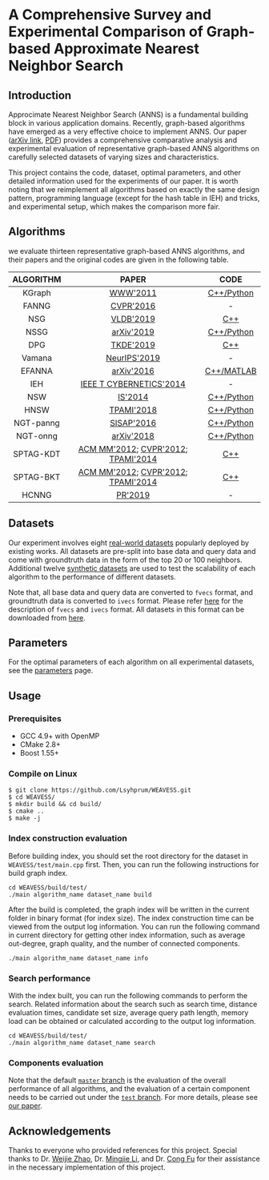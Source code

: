 # A Comprehensive Survey and Experimental Comparison of Graph-based Approximate Nearest Neighbor Search

## Introduction

Approcimate Nearest Neighbor Search (ANNS) is a fundamental building block in various application domains. Recently, graph-based algorithms have emerged as a very effective choice to implement ANNS. Our paper ([arXiv link](https://arxiv.org/abs/2101.12631), [PDF](https://arxiv.org/pdf/2101.12631.pdf)) provides a comprehensive comparative analysis and experimental evaluation of representative graph-based ANNS algorithms on carefully selected datasets of varying sizes and characteristics.

This project contains the code, dataset, optimal parameters, and other detailed information used for the experiments of our paper. It is worth noting that we reimplement all algorithms based on exactly the same design pattern, programming language (except for the hash table in IEH) and tricks, and experimental setup, which makes the comparison more fair. 

## Algorithms

we evaluate thirteen representative graph-based ANNS algorithms, and their papers and the original codes are given in the following table.

|   ALGORITHM   |     PAPER     |   CODE   |
|:--------:|:------------:|:--------:|
|  KGraph  |  [WWW'2011](https://dl.acm.org/doi/abs/10.1145/1963405.1963487)  |  [C++/Python](https://github.com/aaalgo/kgraph)  |
|  FANNG   |  [CVPR'2016](https://www.cv-foundation.org/openaccess/content_cvpr_2016/html/Harwood_FANNG_Fast_Approximate_CVPR_2016_paper.html)  |   -   |
|  NSG        |    [VLDB'2019](http://www.vldb.org/pvldb/vol12/p461-fu.pdf)    | [C++](https://github.com/ZJULearning/nsg)      |
|  NSSG        |    [arXiv'2019](https://arxiv.org/abs/1907.06146)    |      [C++/Python](https://github.com/ZJULearning/ssg)      |
|  DPG        |    [TKDE'2019](https://ieeexplore.ieee.org/abstract/document/8681160)    | [C++](https://github.com/DBWangGroupUNSW/nns_benchmark/tree/master/algorithms/DPG) |
|  Vamana     |    [NeurIPS'2019](http://harsha-simhadri.org/pubs/DiskANN19.pdf)    |         -        |
|  EFANNA     |    [arXiv'2016](https://arxiv.org/abs/1609.07228)    | [C++/MATLAB](https://github.com/ZJULearning/ssg) |
|  IEH        |    [IEEE T CYBERNETICS'2014](https://ieeexplore.ieee.org/abstract/document/6734715/)    |        -      |
|  NSW        | [IS'2014](https://www.sciencedirect.com/science/article/abs/pii/S0306437913001300) | [C++/Python](https://github.com/kakao/n2) |
|  HNSW       | [TPAMI'2018](https://ieeexplore.ieee.org/abstract/document/8594636) | [C++/Python](https://github.com/kakao/n2) |
|  NGT-panng  | [SISAP'2016](https://link.springer.com/chapter/10.1007/978-3-319-46759-7_2) |         [C++/Python](https://github.com/yahoojapan/NGT)         |
|  NGT-onng  |    [arXiv'2018](https://arxiv.org/abs/1810.07355)    |         [C++/Python](https://github.com/yahoojapan/NGT)         |
|  SPTAG-KDT  |  [ACM MM'2012](https://dl.acm.org/doi/abs/10.1145/2393347.2393378); [CVPR'2012](https://ieeexplore.ieee.org/abstract/document/6247790); [TPAMI'2014](https://ieeexplore.ieee.org/abstract/document/6549106)  | [C++](https://github.com/microsoft/SPTAG) |
|  SPTAG-BKT  | [ACM MM'2012](https://dl.acm.org/doi/abs/10.1145/2393347.2393378); [CVPR'2012](https://ieeexplore.ieee.org/abstract/document/6247790); [TPAMI'2014](https://ieeexplore.ieee.org/abstract/document/6549106) | [C++](https://github.com/microsoft/SPTAG) |
|  HCNNG      |  [PR'2019](https://www.sciencedirect.com/science/article/abs/pii/S0031320319302730)  |-|

## Datasets

Our experiment involves eight [real-world datasets](https://github.com/Lsyhprum/WEAVESS/tree/master/dataset) popularly deployed by existing works. All datasets are pre-split into base data and query data and come with groundtruth data in the form of the top 20 or 100 neighbors. Additional twelve [synthetic datasets](https://github.com/Lsyhprum/WEAVESS/tree/master/dataset) are used to test the scalability of each algorithm to the performance of different datasets.

Note that, all base data and query data are converted to `fvecs` format, and groundtruth data is converted to `ivecs` format. Please refer [here](http://yael.gforge.inria.fr/file_format.html) for the description of `fvecs` and `ivecs` format. All datasets in this format can be downloaded from [here](https://github.com/Lsyhprum/WEAVESS/tree/master/dataset).

## Parameters

For the optimal parameters of each algorithm on all experimental datasets, see the [parameters](https://github.com/Lsyhprum/WEAVESS/tree/dev/parameters) page.

## Usage

### Prerequisites

* GCC 4.9+ with OpenMP
* CMake 2.8+
* Boost 1.55+

### Compile on Linux

```shell
$ git clone https://github.com/Lsyhprum/WEAVESS.git
$ cd WEAVESS/
$ mkdir build && cd build/
$ cmake ..
$ make -j
```

### Index construction evaluation

Before building index, you should set the root directory for the dataset in `WEAVESS/test/main.cpp` first. Then, you can run the following instructions for build graph index.

```shell
cd WEAVESS/build/test/
./main algorithm_name dataset_name build
```

After the build is completed, the graph index will be written in the current folder in binary format (for index size). The index construction time can be viewed from the output log information. You can run the following command in current directory for getting other index information, such as average out-degree, graph quality, and the number of connected components.

```shell
./main algorithm_name dataset_name info
```

### Search performance
With the index built, you can run the following commands to perform the search. Related information about the search such as search time, distance evaluation times, candidate set size, average query path length, memory load can be obtained or calculated according to the output log information.

```shell
cd WEAVESS/build/test/
./main algorithm_name dataset_name search
```

### Components evaluation

Note that the default [`master` branch](https://github.com/Lsyhprum/WEAVESS/tree/master) is the evaluation of the overall performance of all algorithms, and the evaluation of a certain component needs to be carried out under the [`test` branch](https://github.com/Lsyhprum/WEAVESS/tree/test). For more details, please see [our paper](https://arxiv.org/pdf/2101.12631.pdf). 

## Acknowledgements

Thanks to everyone who provided references for this project. Special thanks to Dr. [Weijie Zhao](https://scholar.google.com/citations?user=c-gzOhwAAAAJ&hl=zh-CN&oi=sra), Dr. [Mingjie Li](https://scholar.google.com/citations?user=MoLSu5cAAAAJ&hl=zh-CN&oi=sra), and Dr. [Cong Fu](https://scholar.google.com/citations?user=Gvp9ErEAAAAJ&hl=zh-CN&oi=sra) for their assistance in the necessary implementation of this project.